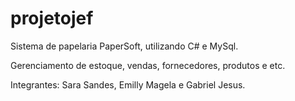 # projetojef

Sistema de papelaria PaperSoft, utilizando C# e MySql.

Gerenciamento de estoque, vendas, fornecedores, produtos e etc.

Integrantes: Sara Sandes, Emilly Magela e Gabriel Jesus.
